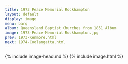 ```yaml
---
title: 1973 Peace Memorial Rockhampton
layout: default
display: image
menu: barq
album: Queensland Baptist Churches from 1851 Album
image: 1973-Peace-Memorial-Rockhampton.jpg
prev: 1973-Kenmore.html
next: 1974-Coolangatta.html
---
```

{% include image-head.md %}
{% include image.html %}